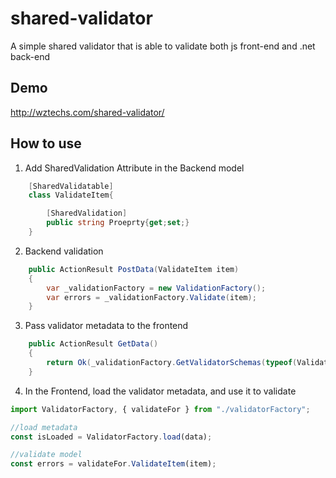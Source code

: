 # shared-validator

A simple shared validator that is able to validate both js front-end and .net back-end

## Demo

http://wztechs.com/shared-validator/

## How to use

1. Add SharedValidation Attribute in the Backend model

```C#
    [SharedValidatable]
    class ValidateItem{

        [SharedValidation]
        public string Proeprty{get;set;}
    }
```

2. Backend validation

```C#
    public ActionResult PostData(ValidateItem item)
    {
        var _validationFactory = new ValidationFactory();
        var errors = _validationFactory.Validate(item);
    }
```

3. Pass validator metadata to the frontend

```C#
    public ActionResult GetData()
    {
        return Ok(_validationFactory.GetValidatorSchemas(typeof(ValidateItem));
    }
```

4. In the Frontend, load the validator metadata, and use it to validate

```javascript
import ValidatorFactory, { validateFor } from "./validatorFactory";

//load metadata
const isLoaded = ValidatorFactory.load(data);

//validate model
const errors = validateFor.ValidateItem(item);
```
